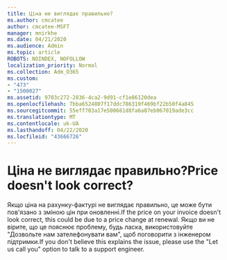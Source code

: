 ```yaml
---
title: Ціна не виглядає правильно?
ms.author: cmcatee
author: cmcatee-MSFT
manager: mnirkhe
ms.date: 04/21/2020
ms.audience: Admin
ms.topic: article
ROBOTS: NOINDEX, NOFOLLOW
localization_priority: Normal
ms.collection: Adm_O365
ms.custom:
- "473"
- "1500027"
ms.assetid: 9703c272-2836-4ca2-9d91-cf1e86120dea
ms.openlocfilehash: 7bba6524807f17ddc786319f469bf22b50f4a845
ms.sourcegitcommit: 55eff703a17e500681d8fa6a87eb067019ade3cc
ms.translationtype: MT
ms.contentlocale: uk-UA
ms.lasthandoff: 04/22/2020
ms.locfileid: "43666726"
---
```

# <a name="price-doesnt-look-correct"></a><span data-ttu-id="4b00c-102">Ціна не виглядає правильно?</span><span class="sxs-lookup"><span data-stu-id="4b00c-102">Price doesn't look correct?</span></span>

<span data-ttu-id="4b00c-103">Якщо ціна на рахунку-фактурі не виглядає правильно, це може бути пов'язано з зміною цін при оновленні.</span><span class="sxs-lookup"><span data-stu-id="4b00c-103">If the price on your invoice doesn't look correct, this could be due to a price change at renewal.</span></span> <span data-ttu-id="4b00c-104">Якщо ви не вірите, що це пояснює проблему, будь ласка, використовуйте "Дозвольте нам зателефонувати вам", щоб поговорити з інженером підтримки.</span><span class="sxs-lookup"><span data-stu-id="4b00c-104">If you don't believe this explains the issue, please use the "Let us call you" option to talk to a support engineer.</span></span>